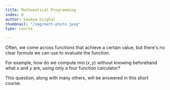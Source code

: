 ```yaml
---
title: Mathematical Programming
index: 0
author: Saumya Singhal
thumbnail: "/img/math-photo.jpeg"
type: course

---
```


Often, we come across functions that achieve a certain value, but there's no clear formula we can use to evaluate the function.

For example, how do we compute  $\min(x,y)$  without knowing beforehand what  $x$  and  $y$  are, using only a four function calculator?

This question, along with many others, will be answered in this short course.
<!--stackedit_data:
eyJoaXN0b3J5IjpbMTc2MTYxNTU3OSwtMTM5OTQ2NzkyXX0=
-->